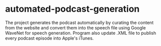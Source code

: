 # automated-podcast-generation
The project generates the podcast automatically by curating the content from the website and convert them into the speech file using Google WaveNet for speech generation. Program also update .XML file to publish every podcast episode into Apple's iTunes.
